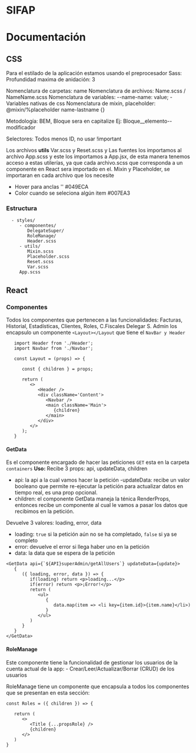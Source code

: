 # SIFAP

# Documentación

## CSS

Para el estilado de la aplicación estamos usando el preprocesador Sass:
Profundidad maxima de anidación: 3

Nomenclatura de carpetas: name
Nomenclatura de archivos: Name.scss / NameName.scss
Nomenclatura de variables: --name-name: value; - Variables nativas de css
Nomenclatura de mixin, placeholder: @mixin/%placeholder name-lastname {}

Metodología: BEM, Bloque sera en capitalize Ej: Bloque\_\_elemento--modificador

Selectores: Todos menos ID, no usar !important

Los archivos **utils** Var.scss y Reset.scss y Las fuentes los importamos al archivo App.scss y este los importamos a App.jsx, de esta manera tenemos acceso a estas utilerías, ya que cada archivo.scss que corresponda a un componente en React sera importado en el.
Mixin y Placeholder, se importaran en cada archivo que los necesite

- Hover para anclas '<a></a>' #049ECA
- Color cuando se seleciona algún item #007EA3

### Estructura

      - styles/
         - componentes/
            DelegateSuper/
            RoleManage/
            Header.scss
         - utils/
            Mixin.scss
            Placeholder.scss
            Reset.scss
            Var.scss
         App.scss

## React

### Componentes

Todos los componentes que pertenecen a las funcionalidades: Facturas, Historial, Estadísticas, Clientes, Roles, C.Fiscales Delegar S. Admin los encapsulo un componente `<Layout></Layout` que tiene el `NavBar y Header`

```
   import Header from './Header';
   import Navbar from './Navbar';

   const Layout = (props) => {

      const { children } = props;

      return (
         <>
            <Header />
            <div className='Content'>
               <Navbar />
               <main className='Main'>
                  {children}
               </main>
            </div>
         </>
      );
   }
```

#### GetData

Es el componente encargado de hacer las peticiones `GET` esta en la carpeta `containers`
**Uso:**
Recibe 3 props: api, updateData, children

- api: la api a la cual vamos hacer la petición
  -updateData: recibe un valor booleano que permite re-ejecutar la petición para actualizar datos en tiempo real, es una prop opcional.
- children: el componente GetData maneja la ténica RenderProps, entonces recibe un componente al cual le vamos a pasar los datos que recibimos en la petición.

Devuelve 3 valores: loading, error, data

- loading: `true` si la petición aún no se ha completado, `false` si ya se completo
- error: devuelve el error si llega haber uno en la petición
- data: la data que se espera de la petición

```
<GetData api={`${API}superAdmin/getAllUsers`} updateData={update}>
   {
      ({ loading, error, data }) => {
         if(loading) return <p>loading...</p>
         if(error) return <p>¡Error!</p>
         return (
            <ul>
               {
                  data.map(item => <li key={item.id}>{item.name}</li>)
               }
            </ul>
         )
      }
   }
</GetData>
```

#### RoleManage

Este componente tiene la funcionalidad de gestionar los usuarios de la cuenta actual de la app: - Crear/Leer/Actualizar/Borrar (CRUD) de los usuarios

RoleManage tiene un componente que encapsula a todos los componentes que se presentan en esta sección:

```
const Roles = ({ children }) => {

   return (
      <>
         <Title {...propsRole} />
         {children}
      </>
   )
}

```

   <!-- `const [newUser, setNewUser] = useState(false);` Estado con el que volvemos a hacer una petición en el componente `GetData` para ver cambios en tiempo real de los usuarios agregados: este estado cambia una vez creamos un usuario. Hacemos el cambio de estado con 2 funciones las cuales comunican de: Nieto, Hijo y Padre:

   La función `handleNewUser()` es creada en el componente Padre `<RoleManageContainer>` y es la encargada de cambiar el estado:
      ```
      const handleNewUser = () => {
         if (newUser) {
            setNewUser(false)
         } else {
            setNewUser(true)
         }
      }
      ```
   La función `handleNewUserGrandchild()` es creada en el componente Hijo `<RoleManage>` y es la encargada de llamar a la función `handleNewUser`
   ```
   const handleNewUserGrandchild = () => {
      handleNewUser();
   }

   ```
   El componente Nieto `<RoleAddContainer>` es el encargado de llamar a la función `handleNewUserGrandChild()` al momento de hacer la petición `POST` para crear un nuevo usuario -->

